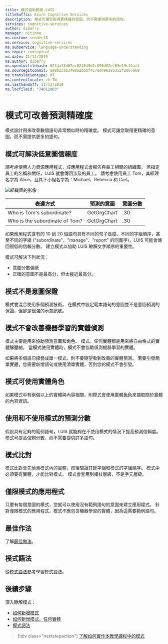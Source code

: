 ```yaml
---
title: 模式協助預測-LUIS
titleSuffix: Azure Cognitive Services
description: 模式可讓您取得更精確的意圖，而不需提供更多的語句。
services: cognitive-services
author: diberry
manager: nitinme
ms.custom: seodec18
ms.service: cognitive-services
ms.subservice: language-understanding
ms.topic: conceptual
ms.date: 11/11/2019
ms.author: diberry
ms.openlocfilehash: 6234a13d07ac024849d1c890d82ef03e19c11af4
ms.sourcegitcommit: ae8b23ab3488a2bbbf4c7ad49e285352f2d67a68
ms.translationtype: MT
ms.contentlocale: zh-TW
ms.lasthandoff: 11/13/2019
ms.locfileid: "74012003"
---
```

# <a name="patterns-improve-prediction-accuracy"></a>模式可改善預測精確度
模式設計用來改善數個語句非常類似時的精確度。  模式可讓您取得更精確的意圖，而不需提供更多的語句。 

## <a name="patterns-solve-low-intent-confidence"></a>模式可解決低意圖信賴度
請考慮使用人力資源應用程式，該應用程式會報告與員工相關的組織圖。 若指定員工的名稱和關係，LUIS 就會傳回涉及的員工。 請考慮使用員工 Tom，其經理名字為 Alice，且其下小組名字為：Michael、Rebecca 和 Carl。

![組織圖的影像](./media/luis-concept-patterns/org-chart.png)

|表達方式|預測的意圖|意圖分數|
|--|--|--|
|Who is Tom's subordinate?|GetOrgChart|.30|
|Who is the subordinate of Tom?|GetOrgChart|.30|

如果應用程式含有的 10 到 20 個語句具有不同的句子長度、不同的字組順序，甚至不同的字組 ("subordinate"、"manage"、"report" 的同義字)，LUIS 可能會傳回很低的信賴分數。 建立模式以協助 LUIS 瞭解文字順序的重要性。 

模式可解決下列狀況： 

* 意圖分數偏低
* 正確的意圖不是最高分，但太接近最高分。 

## <a name="patterns-are-not-a-guarantee-of-intent"></a>模式不是意圖保證
模式會混合使用多個預測技術。 在模式中設定範本語句的意圖並不是意圖預測的保證，但卻是很強的示意訊號。 

<a name="patterns-do-not-improve-entity-detection"/></a>

## <a name="patterns-do-not-improve-machine-learned-entity-detection"></a>模式不會改善機器學習的實體偵測

模式主要是用來協助預測意圖和角色。 模式。任何實體都是用來將自由格式的實體解壓縮。 當模式使用實體時，模式不會協助偵測機器學習的實體。  

如果將多個語句摺疊成單一模式，則不要期望看到改善的實體預測。 若要引發簡單實體，您需要新增語句或使用清單實體，否則您的模式不會引發。

## <a name="patterns-use-entity-roles"></a>模式可使用實體角色
如果模式中有兩個以上的實體與內容相關，則模式會使用實體[角色](luis-concept-roles.md)來擷取關於實體的內容資訊。  

## <a name="prediction-scores-with-and-without-patterns"></a>使用和不使用模式的預測分數
假設具有足夠的範例語句，LUIS 就能夠在不使用模式的情況下提高預測信賴度。 模式可提高信賴分數，而不需要提供許多語句。  

## <a name="pattern-matching"></a>模式比對
模式比對會先偵測模式內的實體，然後驗證其餘字組和模式的字組順序。 模式中必須要有實體，才能比對模式。 模式會套用到權杖層級，不是字元層級。 

## <a name="pattern-only-apps"></a>僅限模式的應用程式
只要有每個意圖的模式，您就可以使用沒有範例語句的意圖來建立應用程式。 針對僅限模式的應用程式，模式不應包含機器學習的實體，因為這需要範例語句。 

## <a name="best-practices"></a>最佳作法
了解[最佳做法](luis-concept-best-practices.md)。

## <a name="pattern-syntax"></a>模式語法

從[模式語法參考](reference-pattern-syntax.md)學習模式語法。 

## <a name="next-steps"></a>後續步驟

深入瞭解模式：

* [如何新增模式](luis-how-to-model-intent-pattern.md)
* [如何新增模式。任何實體](luis-how-to-add-entities.md##add-a-patternany-entity)
* [模式語法](reference-pattern-syntax.md)

> [!div class="nextstepaction"]
> [了解如何實作本教學課程中的模式](luis-tutorial-pattern.md)
